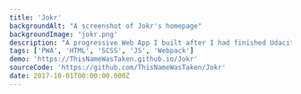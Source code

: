 ```yaml
---
title: 'Jokr'
backgroundAlt: "A screenshot of Jokr's homepage"
backgroundImage: 'jokr.png'
description: "A progressive Web App I built after I had finished Udacity's Mobile Web Specialist scholarship to test my knowledge of PWAs and performance on the web."
tags: ['PWA', 'HTML', 'SCSS', 'JS', 'Webpack']
demo: 'https://ThisNameWasTaken.github.io/Jokr'
sourceCode: 'https://github.com/ThisNameWasTaken/Jokr'
date: 2017-10-01T00:00:00.000Z
---
```

